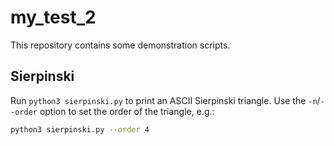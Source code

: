 # my_test_2

This repository contains some demonstration scripts.

## Sierpinski

Run `python3 sierpinski.py` to print an ASCII Sierpinski triangle. Use the
`-n`/`--order` option to set the order of the triangle, e.g.:

```bash
python3 sierpinski.py --order 4
```
